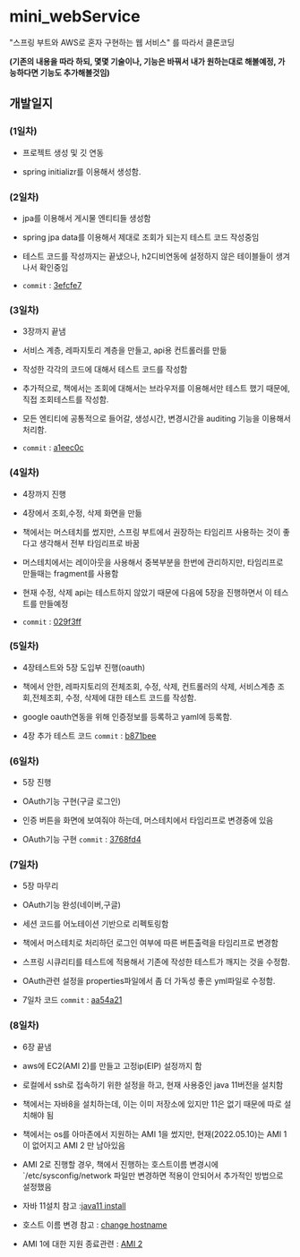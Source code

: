 # mini_webService
"스프링 부트와 AWS로 혼자 구현하는 웹 서비스" 를 따라서 클론코딩

**(기존의 내용을 따라 하되, 몇몇 기술이나, 기능은 바꿔서 내가 원하는대로 해볼예정, 가능하다면 기능도 추가해볼것임)**

## 개발일지

### (1일차)

- 프로젝트 생성 및 깃 연동

- spring initializr를 이용해서 생성함.

### (2일차)

- jpa를 이용해서 게시물 엔티티들 생성함

- spring jpa data를 이용해서 제대로 조회가 되는지 테스트 코드 작성중임

- 테스트 코드를 작성까지는 끝냈으나, h2디비연동에 설정하지 않은 테이블들이 생겨나서 확인중임

- `commit` : [3efcfe7](https://github.com/lsh9672/mini_webService/commit/3efcfe7c67fd2f3618d0fa4a196e64c9b4da62ce)

### (3일차)

- 3장까지 끝냄

- 서비스 계층, 레파지토리 계층을 만들고, api용 컨트롤러를 만듦

- 작성한 각각의 코드에 대해서 테스트 코드를 작성함

- 추가적으로, 책에서는 조회에 대해서는 브라우저를 이용해서만 테스트 했기 때문에, 직접 조회테스트를 작성함.

- 모든 엔티티에 공통적으로 들어갈, 생성시간, 변경시간을 auditing 기능을 이용해서 처리함.

- `commit` : [a1eec0c](https://github.com/lsh9672/mini_webService/commit/a1eec0c595916eb8a4700cc6c3d395921cf74e0d)

### (4일차)

- 4장까지 진행

- 4장에서 조회,수정, 삭제 화면을 만듦

- 책에서는 머스테치를 썼지만, 스프링 부트에서 권장하는 타임리프 사용하는 것이 좋다고 생각해서 전부 타임리프로 바꿈

- 머스테치에서는 레이아웃을 사용해서 중복부분을 한번에 관리하지만, 타임리프로 만들때는 fragment를 사용함

- 현재 수정, 삭제 api는 테스트하지 않았기 때문에 다음에 5장을 진행하면서 이 테스트를 만들예정

- `commit` : [029f3ff](https://github.com/lsh9672/mini_webService/commit/029f3fff440dbae2ae2967299a4ba5710b8a7a03)

### (5일차)

- 4장테스트와 5장 도입부 진행(oauth)

- 책에서 안한, 레파지토리의 전체조회, 수정, 삭제, 컨트롤러의 삭제, 서비스계층 조회,전체조회, 수정, 삭제에 대한 테스트 코드를 작성함.

- google oauth연동을 위해 인증정보를 등록하고 yaml에 등록함.

- 4장 추가 테스트 코드 `commit` : [b871bee](https://github.com/lsh9672/mini_webService/commit/b871beee0b7a6eda08e0499b37b91739121bac5d)

### (6일차)

- 5장 진행

- OAuth기능 구현(구글 로그인)

- 인증 버튼을 화면에 보여줘야 하는데, 머스테치에서 타임리프로 변경중에 있음

- OAuth기능 구현 `commit` : [3768fd4](https://github.com/lsh9672/mini_webService/commit/3768fd4031473ca99c15b94c9818b5703a436f52)

### (7일차)

- 5장 마무리

- OAuth기능 완성(네이버,구글)

- 세션 코드를 어노테이션 기반으로 리펙토링함

- 책에서 머스테치로 처리하던 로그인 여부에 따른 버튼출력을 타임리프로 변경함

- 스프링 시큐리티를 테스트에 적용해서 기존에 작성한 테스트가 깨지는 것을 수정함.

- OAuth관련 설정을 properties파일에서 좀 더 가독성 좋은 yml파일로 수정함.

- 7일차 코드 `commit` : [aa54a21](https://github.com/lsh9672/mini_webService/commit/aa54a218d5d8127fc949fbbf9a948b8e988ee48c)

### (8일차)

- 6장 끝냄

- aws에 EC2(AMI 2)를 만들고 고정ip(EIP) 설정까지 함

- 로컬에서 ssh로 접속하기 위한 설정을 하고, 현재 사용중인 java 11버전을 설치함

- 책에서는 자바8을 설치하는데, 이는 이미 저장소에 있지만 11은 없기 때문에 따로 설치해야 됨

- 책에서는 os를 아마존에서 지원하는 AMI 1을 썼지만, 현재(2022.05.10)는 AMI 1이 없어지고 AMI 2 만 남아있음

- AMI 2로 진행할 경우, 책에서 진행하는 호스트이름 변경시에 `/etc/sysconfig/network 파일만 변경하면 적용이 안되어서 추가적인 방법으로 설정했음

- 자바 11설치 참고 :[java11 install](https://docs.aws.amazon.com/corretto/latest/corretto-11-ug/downloads-list.html)

- 호스트 이름 변경 참고 : [change hostname](https://bbeomgeun.tistory.com/157)

- AMI 1에 대한 지원 종료관련 : [AMI 2](https://aws.amazon.com/ko/about-aws/whats-new/2019/03/announcing_the_amazon_linux_2_preupgrade_assistant/)


